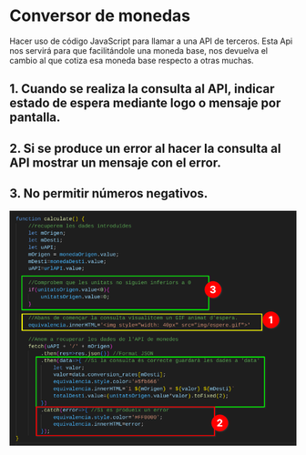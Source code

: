 # Conversor de monedas
Hacer uso de código JavaScript para llamar a una API de terceros. Esta Api nos servirá para que facilitándole una moneda base, nos devuelva el cambio al que cotiza esa moneda base respecto a otras muchas.

## 1. Cuando se realiza la consulta al API, indicar estado de espera mediante logo o mensaje por pantalla.
## 2. Si se produce un error al hacer la consulta al API mostrar un mensaje con el error.
## 3. No permitir números negativos.

!["codi Exercici2"](img/explicacio1.png)
